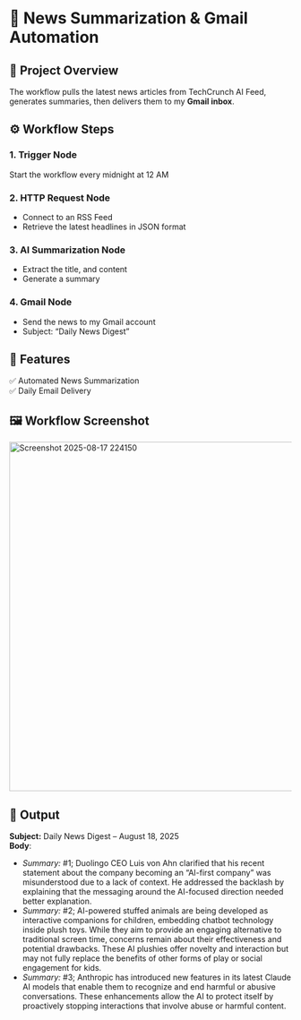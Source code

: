 # 📰 News Summarization & Gmail Automation
## 📌 Project Overview
The workflow pulls the latest news articles from TechCrunch AI Feed, generates summaries, then delivers them to my <b>Gmail inbox</b>.
## ⚙️ Workflow Steps
### 1. Trigger Node
Start the workflow every midnight at 12 AM
### 2. HTTP Request Node
- Connect to an RSS Feed
- Retrieve the latest headlines in JSON format
### 3. AI Summarization Node
- Extract the title, and content
- Generate a summary
### 4. Gmail Node
- Send the news to my Gmail account
- Subject: “Daily News Digest”
## 🚀 Features
✅ Automated News Summarization<br>
✅ Daily Email Delivery
## 🖼️ Workflow Screenshot
<img width="1653" height="624" alt="Screenshot 2025-08-17 224150" src="https://github.com/user-attachments/assets/f574071f-29b3-49a6-b4a7-fd7a45050859" />

## 📝 Output<br>
<b>Subject:</b> Daily News Digest – August 18, 2025<br>
<b>Body</b>:<br>
- <i>Summary:</i> #1; Duolingo CEO Luis von Ahn clarified that his recent statement about the company becoming an “AI-first company” was misunderstood due to a lack of context. He addressed the backlash by explaining that the messaging around the AI-focused direction needed better explanation.<br>
- <i>Summary:</i> #2; AI-powered stuffed animals are being developed as interactive companions for children, embedding chatbot technology inside plush toys. While they aim to provide an engaging alternative to traditional screen time, concerns remain about their effectiveness and potential drawbacks. These AI plushies offer novelty and interaction but may not fully replace the benefits of other forms of play or social engagement for kids.<br>
- <i>Summary:</i> #3; Anthropic has introduced new features in its latest Claude AI models that enable them to recognize and end harmful or abusive conversations. These enhancements allow the AI to protect itself by proactively stopping interactions that involve abuse or harmful content.
